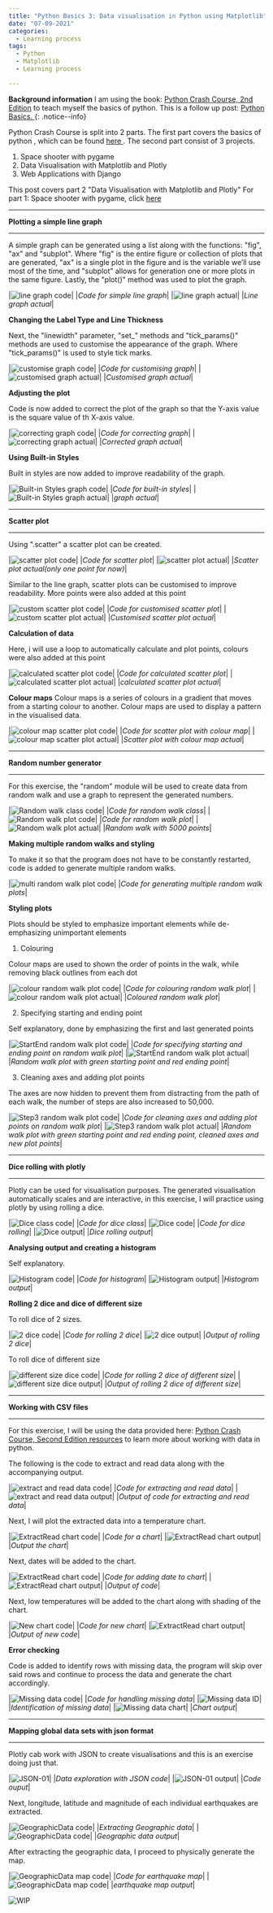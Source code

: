 ```yaml
---
title: "Python Basics 3: Data visualisation in Python using Matplotlib"
date: "07-09-2021"
categories:
  - Learning process
tags:
  - Python
  - Matplotlib
  - Learning process

---
```


**Background information** I am using the book: <a href="https://nostarch.com/pythoncrashcourse2e">Python Crash Course, 2nd Edition</a> to teach myself the basics of python. This is a follow up post: <a href="https://khkhiu.github.io/learning%20process/personal-python-basics/"> Python Basics. </a>
{: .notice--info}


Python Crash Course is split into 2 parts. The first part covers the basics of python , which can be found <a href="https://khkhiu.github.io/learning%20process/personal-python-basics/"> here </a>. The second part consist of 3 projects.

1. Space shooter with pygame
2. Data Visualisation with Matplotlib and Plotly
3. Web Applications with Django

This post covers part 2 "Data Visualisation with Matplotlib and Plotly" For part 1: Space shooter with pygame, click <a href="https://khkhiu.github.io/learning%20process/personal-python-basics_2-pygame/"> here </a>

***

<strong>Plotting a simple line graph</strong>

***

A simple graph can be generated using a list along with the functions: "fig", "ax" and "subplot". Where "fig" is the entire figure or collection of plots that are generated, "ax" is a single plot in the figure and is the variable we’ll use most of the time, and "subplot" allows for generation one or more plots in the same figure. Lastly, the "plot()" method was used to plot the graph.

|![line graph code](/assets/images/LP-python-basics3-Data/line_graph_code.png)|
|<em>Code for simple line graph</em>|
|![line graph actual](/assets/images/LP-python-basics3-Data/line_graph_actual.png)|
|<em>Line graph actual</em>|

<strong>Changing the Label Type and Line Thickness</strong>

Next, the "linewidth" parameter, "set_" methods and "tick_params()" methods are used to customise the appearance of the graph. Where "tick_params()" is used to style tick marks.

|![customise graph code](/assets/images/LP-python-basics3-Data/custom_graph_code.png)|
|<em>Code for customising graph</em>|
|![customised graph actual](/assets/images/LP-python-basics3-Data/custom_graph_actual.png)|
|<em>Customised graph actual</em>|

<strong>Adjusting the plot</strong>

Code is now added to correct the plot of the graph so that the Y-axis value is the square value of th X-axis value.

|![correcting graph code](/assets/images/LP-python-basics3-Data/correct_graph_code.png)|
|<em>Code for correcting graph</em>|
|![correcting  graph actual](/assets/images/LP-python-basics3-Data/correct_graph_actual.png)|
|<em>Corrected graph actual</em>|

<strong>Using Built-in Styles</strong>

Built in styles are now added to improve readability of the graph.

|![Built-in Styles graph code](/assets/images/LP-python-basics3-Data/Built-in_graph_code.png)|
|<em>Code for built-in styles</em>|
|![Built-in Styles graph actual](/assets/images/LP-python-basics3-Data/Built-in_graph_actual.png)|
|<em>graph actual</em>|

***

<strong>Scatter plot</strong>

***

Using ".scatter" a scatter plot can be created.

|![scatter plot code](/assets/images/LP-python-basics3-Data/scatter_plot_code.png)|
|<em>Code for scatter plot</em>|
|![scatter plot actual](/assets/images/LP-python-basics3-Data/scatter_plot_actual.png)|
|<em>Scatter plot actual(only one point for now)</em>|

Similar to the line graph, scatter plots can be customised to improve readability. More points were also added at this point

|![custom scatter plot code](/assets/images/LP-python-basics3-Data/custom_scatter_plot_code.png)|
|<em>Code for customised scatter plot</em>|
|![custom scatter plot actual](/assets/images/LP-python-basics3-Data/custom_scatter_plot_actual.png)|
|<em>Customised scatter plot actual</em>|

<strong>Calculation of data</strong>

Here, i will use a loop to automatically calculate and plot points, colours were also added at this point

|![calculated scatter plot code](/assets/images/LP-python-basics3-Data/cal_scatter_plot_code.png)|
|<em>Code for calculated scatter plot</em>|
|![calculated scatter plot actual](/assets/images/LP-python-basics3-Data/cal_scatter_plot_actual.png)|
|<em>calculated scatter plot actual</em>|

<strong>Colour maps</strong>
Colour maps is a series of colours in a gradient that moves from a starting colour to another. Colour maps are used to display a pattern in the visualised data.

|![colour map scatter plot code](/assets/images/LP-python-basics3-Data/ColMap_scatter_plot_code.png)|
|<em>Code for scatter plot with colour map</em>|
|![colour map scatter plot actual](/assets/images/LP-python-basics3-Data/ColMap_scatter_plot_actual.png)|
|<em>Scatter plot with colour map actual</em>|

***

<strong>Random number generator</strong>

***
For this exercise, the "random" module will be used to create data from random walk and use a graph to represent the generated numbers.

|![Random walk class code](/assets/images/LP-python-basics3-Data/RandonWalk_class.png)|
|<em>Code for random walk class</em>|
|![Random walk plot code](/assets/images/LP-python-basics3-Data/RandonWalk_plot.png)|
|<em>Code for random walk plot</em>|
|![Random walk plot actual](/assets/images/LP-python-basics3-Data/RandonWalk_actual.png)|
|<em>Random walk with 5000 points</em>|

<strong>Making multiple random walks and styling</strong>

To make it so that the program does not have to be constantly restarted, code is added to generate multiple random walks.

|![multi random walk plot code](/assets/images/LP-python-basics3-Data/RandonWalk_plot-multi.png)|
|<em>Code for generating multiple random walk plots</em>|

<strong>Styling plots</strong>

Plots should be styled to emphasize important elements while de-emphasizing unimportant elements

1. Colouring

Colour maps are used to shown the order of points in the walk, while removing black outlines from each dot

|![colour random walk plot code](/assets/images/LP-python-basics3-Data/RandonWalk_plot_-colour_code.png)|
|<em>Code for colouring random walk plot</em>|
|![colour random walk plot actual](/assets/images/LP-python-basics3-Data/RandonWalk_plot_-colour_actual.png)|
|<em>Coloured random walk plot</em>|

2. Specifying starting and ending point

Self explanatory, done by emphasizing the first and last generated points

|![StartEnd random walk plot code](/assets/images/LP-python-basics3-Data/RandonWalk_plot_-StartEnd_code.png)|
|<em>Code for specifying starting and ending point on random walk plot</em>|
|![StartEnd  random walk plot actual](/assets/images/LP-python-basics3-Data/RandonWalk_plot_-StartEnd_actual.png)|
|<em>Random walk plot with green starting point and red ending point</em>|

3. Cleaning axes and adding plot points

The axes are now hidden to prevent them from distracting from the path of each walk, the number of steps are also increased to 50,000.

|![Step3 random walk plot code](/assets/images/LP-python-basics3-Data/RandonWalk_plot_step3_code.png)|
|<em>Code for cleaning axes and adding plot points on random walk plot</em>|
|![Step3 random walk plot actual](/assets/images/LP-python-basics3-Data/RandonWalk_plot_step3_actual.png)|
|<em>Random walk plot with green starting point and red ending point, cleaned axes and new plot points</em>|

***

<strong>Dice rolling with plotly</strong>

***

Plotly can be used for visualisation purposes. The generated visualisation automatically scales and are interactive, in this exercise, I will practice using plotly by using rolling a dice.

|![Dice class code](/assets/images/LP-python-basics3-Data/Dice_class.png)|
|<em>Code for dice class</em>|
|![Dice code](/assets/images/LP-python-basics3-Data/Dice_code.png)|
|<em>Code for dice rolling</em>|
|![Dice output](/assets/images/LP-python-basics3-Data/Dice_output.png)|
|<em>Dice rolling output</em>|

<strong>Analysing output and creating a histogram</strong>

Self explanatory.

|![Histogram code](/assets/images/LP-python-basics3-Data/hist_code.png)|
|<em>Code for histogram</em>|
|![Histogram output](/assets/images/LP-python-basics3-Data/hist_output.png)|
|<em>Histogram output</em>|

<strong>Rolling 2 dice and dice of different size</strong>

To roll dice of 2 sizes.

|![2 dice code](/assets/images/LP-python-basics3-Data/2d6_code.png)|
|<em>Code for rolling 2 dice</em>|
|![2 dice output](/assets/images/LP-python-basics3-Data/2d6_output.png)|
|<em>Output of rolling 2 dice</em>|


To roll dice of different size

|![different size dice code](/assets/images/LP-python-basics3-Data/2d6_diff_code.png)|
|<em>Code for rolling 2 dice of different size</em>|
|![different size dice output](/assets/images/LP-python-basics3-Data/2d6_diff_output.png)|
|<em>Output of rolling 2 dice of different size</em>|

***

<strong>Working with CSV files</strong>

***

For this exercise, I will be using the data provided here: <a href="https://ehmatthes.github.io/pcc_2e/regular_index/">Python Crash Course, Second Edition resources</a> to learn more about working with data in python.

The following is the code to extract and read data along with the accompanying output.

|![extract and read data code](/assets/images/LP-python-basics3-Data/ExRead_code.png)|
|<em>Code for extracting and read data</em>|
|![extract and read data output](/assets/images/LP-python-basics3-Data/ExRead_output.png)|
|<em>Output of code for extracting and read data</em>|

Next, I will plot the extracted data into a temperature chart.

|![ExtractRead chart code](/assets/images/LP-python-basics3-Data/ExRead_chart_code.png)|
|<em>Code for a chart</em>|
|![ExtractRead chart output](/assets/images/LP-python-basics3-Data/ExRead_chart_output.png)|
|<em>Output the chart</em>|

Next, dates will be added to the chart.

|![ExtractRead chart code](/assets/images/LP-python-basics3-Data/ExRead_chart_date_code.png)|
|<em>Code for adding date to chart</em>|
|![ExtractRead chart output](/assets/images/LP-python-basics3-Data/ExRead_chart_date_output.png)|
|<em>Output of code</em>|

Next, low temperatures will be added to the chart along with shading of the chart.

|![New chart code](/assets/images/LP-python-basics3-Data/ExRead_HighLow_date_code.png)|
|<em>Code for new chart</em>|
|![ExtractRead chart output](/assets/images/LP-python-basics3-Data/ExRead_HighLow_date_output.png)|
|<em>Output of new code</em>|

<strong>Error checking</strong>

Code is added to identify rows with missing data, the program will skip over said rows and continue to process the data and generate the chart accordingly. 

|![Missing data code](/assets/images/LP-python-basics3-Data/Missing_Data.png)|
|<em>Code for handling missing data</em>|
|![Missing data ID](/assets/images/LP-python-basics3-Data/Missing_Data_ID.png)|
|<em>Identification of missing data</em>|
|![Missing data chart](/assets/images/LP-python-basics3-Data/Missing_Chart.png)|
|<em>Chart output</em>|

***

<strong>Mapping global data sets with json format</strong>

***

Plotly cab work with JSON to create visualisations and this is an exercise doing just that.

|![JSON-01](/assets/images/LP-python-basics3-Data/JSON-01_code.png)|
|<em>Data exploration with JSON code</em>|
|![JSON-01 output](/assets/images/LP-python-basics3-Data/JSON-01_OP.png)|
|<em>Code ouput</em>|

Next, longitude, latitude and magnitude of each individual earthquakes are extracted.

|![GeographicData code](/assets/images/LP-python-basics3-Data/GeoData_code.png)|
|<em>Extracting Geographic data</em>|
|![GeographicData code](/assets/images/LP-python-basics3-Data/GeoData_OP.png)|
|<em>Geographic data output</em>|

After extracting the geographic data, I proceed to physically generate the map.

|![GeographicData map code](/assets/images/LP-python-basics3-Data/GeoData_map_code.png)|
|<em>Code for earthquake map</em>|
|![GeographicData map code](/assets/images/LP-python-basics3-Data/GeoData_map_OP.png)|
|<em>earthquake map output</em>|

![WIP](/assets/images/common/WIP.png)